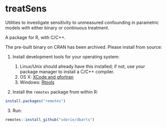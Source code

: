 treatSens
=========

Utilities to investigate sensitivity to unmeasured confounding in parametric models with either binary or continuous treatment.

A package for R, with C/C++.

The pre-built binary on CRAN has been archived. Please install from source:

1. Install development tools for your operating system:
    1. Linux/Unix should already have this installed; if not, use your package manager to install a C/C++ compiler.
    2. OS X: [XCode and gfortran](https://mac.r-project.org/tools/)
    3. Windows: [Rtools](https://cran.r-project.org/bin/windows/Rtools/)

2. Install the `remotes` package from within R:

```R
install.packages("remotes")
```

3. Run:

```R
remotes::install_github("vdorie/dbarts")
```
